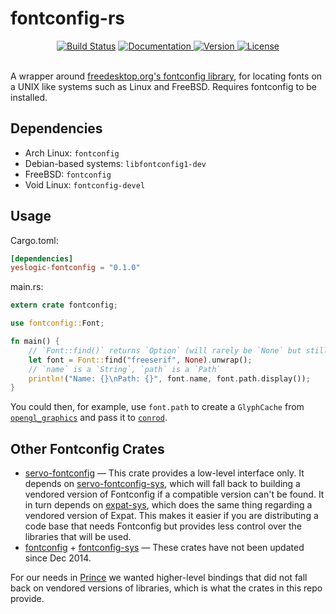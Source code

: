 fontconfig-rs
=============

<div align="center">
  <a href="https://travis-ci.com/yeslogic/fontconfig-rs">
    <img src="https://travis-ci.com/yeslogic/fontconfig-rs.svg?branch=master" alt="Build Status"></a>
  <a href="https://docs.rs/yeslogic-fontconfig">
    <img src="https://docs.rs/yeslogic-fontconfig/badge.svg" alt="Documentation">
  </a>
  <a href="https://crates.io/crates/yeslogic-fontconfig">
    <img src="https://img.shields.io/crates/v/yeslogic-fontconfig.svg" alt="Version">
  </a>
  <a href="https://github.com/yeslogic/fontconfig-rs/blob/master/LICENSE">
    <img src="https://img.shields.io/crates/l/yeslogic-fontconfig.svg" alt="License">
  </a>
</div>

<br>

A wrapper around [freedesktop.org's fontconfig library][homepage], for locating fonts on a UNIX like systems such as Linux and FreeBSD. Requires fontconfig to be installed.

Dependencies
------------

* Arch Linux: `fontconfig`
* Debian-based systems: `libfontconfig1-dev`
* FreeBSD: `fontconfig`
* Void Linux: `fontconfig-devel`

Usage
-----

Cargo.toml:

```toml
[dependencies]
yeslogic-fontconfig = "0.1.0"
```

main.rs:

```rust
extern crate fontconfig;

use fontconfig::Font;

fn main() {
    // `Font::find()` returns `Option` (will rarely be `None` but still could be)
    let font = Font::find("freeserif", None).unwrap();
    // `name` is a `String`, `path` is a `Path`
    println!("Name: {}\nPath: {}", font.name, font.path.display());
}
```

You could then, for example, use `font.path` to create a `GlyphCache` from [`opengl_graphics`][gl]
and pass it to [`conrod`][conrod].

Other Fontconfig Crates
-----------------------

* [servo-fontconfig] — This crate provides a low-level interface only.
  It depends on [servo-fontconfig-sys], which will fall back to
  building a vendored version of Fontconfig if a compatible version can't be found. It in turn depends on
  [expat-sys], which does the same thing regarding a vendored version of
  Expat. This makes it easier if you are distributing a code base that needs Fontconfig but provides less control
  over the libraries that will be used. 
* [fontconfig] + [fontconfig-sys] — These crates have not been updated since Dec 2014.

For our needs in [Prince] we wanted higher-level bindings that did not fall back on vendored
versions of libraries, which is what the crates in this repo provide.

[conrod]: https://github.com/PistonDevelopers/conrod
[expat-sys]: https://crates.io/crates/expat-sys
[fontconfig-sys]: https://crates.io/crates/fontconfig-sys
[fontconfig]: https://crates.io/crates/fontconfig
[gl]: https://github.com/PistonDevelopers/opengl_graphics
[homepage]: https://www.freedesktop.org/wiki/Software/fontconfig/
[Prince]: https://www.princexml.com/
[servo-fontconfig-sys]: https://crates.io/crates/servo-fontconfig-sys
[servo-fontconfig]: https://crates.io/crates/servo-fontconfig

